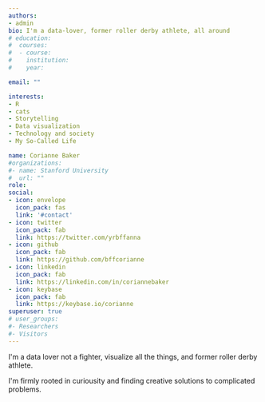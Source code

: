 ```yaml
---
authors:
- admin
bio: I'm a data-lover, former roller derby athlete, all around 
# education:
#  courses:
#  - course: 
#    institution: 
#    year: 

email: ""

interests:
- R
- cats
- Storytelling
- Data visualization
- Technology and society
- My So-Called Life

name: Corianne Baker
#organizations:
#- name: Stanford University
#  url: ""
role: 
social:
- icon: envelope
  icon_pack: fas
  link: '#contact'
- icon: twitter
  icon_pack: fab
  link: https://twitter.com/yrbffanna
- icon: github
  icon_pack: fab
  link: https://github.com/bffcorianne
- icon: linkedin
  icon_pack: fab
  link: https://linkedin.com/in/coriannebaker
- icon: keybase
  icon_pack: fab
  link: https://keybase.io/corianne
superuser: true
# user_groups:
#- Researchers
#- Visitors
---
```


I'm a data lover not a fighter, visualize all the things, and former roller derby athlete. 

I'm firmly rooted in curiousity and finding creative solutions to complicated problems. 
